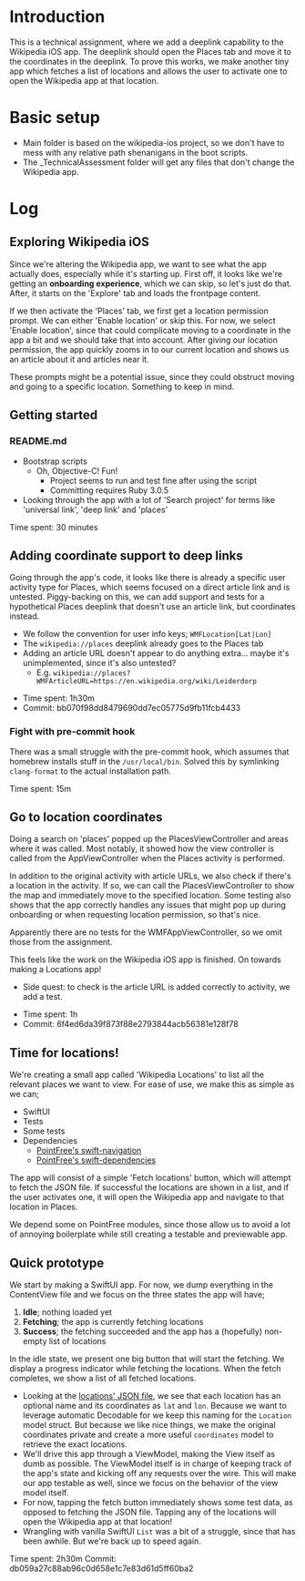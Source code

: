 # Introduction

This is a technical assignment, where we add a deeplink capability to the Wikipedia iOS app. The deeplink should open the Places tab and move it to the coordinates in the deeplink.
To prove this works, we make another tiny app which fetches a list of locations and allows the user to activate one to open the Wikipedia app at that location.

# Basic setup

* Main folder is based on the wikipedia-ios project, so we don't have to mess with any relative path shenanigans in the boot scripts.
* The _TechnicalAssessment folder will get any files that don't change the Wikipedia app.

# Log

## Exploring Wikipedia iOS

Since we're altering the Wikipedia app, we want to see what the app actually does, especially while it's starting up.
First off, it looks like we're getting an **onboarding experience**, which we can skip, so let's just do that.
After, it starts on the 'Explore' tab and loads the frontpage content.

If we then activate the 'Places' tab, we first get a location permission prompt. We can either 'Enable location' or skip this. For now, we select 'Enable location', since that could complicate moving to a coordinate in the app a bit and we should take that into account.
After giving our location permission, the app quickly zooms in to our current location and shows us an article about it and articles near it.

These prompts might be a potential issue, since they could obstruct moving and going to a specific location. Something to keep in mind.
## Getting started

### README.md

* Bootstrap scripts
  - Oh, Objective-C! Fun!
	- Project seems to run and test fine after using the script
	- Committing requires Ruby 3.0.5
* Looking through the app with a lot of 'Search project' for terms like 'universal link', 'deep link' and 'places'

Time spent: 30 minutes

## Adding coordinate support to deep links

Going through the app's code, it looks like there is already a specific user activity type for Places, which seems focused on a direct article link and is untested. 
Piggy-backing on this, we can add support and tests for a hypothetical Places deeplink that doesn't use an article link, but coordinates instead.

* We follow the convention for user info keys; `WMFLocation[Lat|Lon]`
* The `wikipedia://places` deeplink already goes to the Places tab
* Adding an article URL doesn't appear to do anything extra… maybe it's unimplemented, since it's also untested?
  - E.g. `wikipedia://places?WMFArticleURL=https://en.wikipedia.org/wiki/Leiderdorp`

- Time spent: 1h30m
- Commit: bb070f98dd8479690dd7ec05775d9fb11fcb4433

### Fight with pre-commit hook

There was a small struggle with the pre-commit hook, which assumes that homebrew installs stuff in the `/usr/local/bin`. Solved this by symlinking `clang-format` to the actual installation path.

Time spent: 15m

## Go to location coordinates

Doing a search on 'places' popped up the PlacesViewController and areas where it was called. Most notably, it showed how the view controller is called from the AppViewController when the Places activity is performed. 

In addition to the original activity with article URLs, we also check if there's a location in the activity. If so, we can call the PlacesViewController to show the map and immediately move to the specified location.
Some testing also shows that the app correctly handles any issues that might pop up during onboarding or when requesting location permission, so that's nice.

Apparently there are no tests for the WMFAppViewController, so we omit those from the assignment.

This feels like the work on the Wikipedia iOS app is finished. On towards making a Locations app!

* Side quest: to check is the article URL is added correctly to activity, we add a test.

- Time spent: 1h
- Commit: 6f4ed6da39f873f88e2793844acb56381e128f78

## Time for locations!

We're creating a small app called 'Wikipedia Locations' to list all the relevant places we want to view.
For ease of use, we make this as simple as we can;

* SwiftUI
* Tests
* Some tests
* Dependencies
	* [PointFree's swift-navigation](https://github.com/pointfreeco/swift-navigation)
  * [PointFree's swift-dependencies](https://github.com/pointfreeco/swift-dependencies)

The app will consist of a simple 'Fetch locations' button, which will attempt to fetch the JSON file. If successful the locations are shown in a list, and if the user activates one, it will open the Wikipedia app and navigate to that location in Places.

We depend some on PointFree modules, since those allow us to avoid a lot of annoying boilerplate while still creating a testable and previewable app.

## Quick prototype

We start by making a SwiftUI app. For now, we dump everything in the ContentView file and we focus on the three states the app will have;

1. **Idle**; nothing loaded yet
2. **Fetching**; the app is currently fetching locations
3. **Success**; the fetching succeeded and the app has a (hopefully) non-empty list of locations

In the idle state, we present one big button that will start the fetching. We display a progress indicator while fetching the locations. When the fetch completes, we show a list of all fetched locations.

* Looking at the [locations' JSON file](https://raw.githubusercontent.com/abnamrocoesd/assignment-ios/main/locations.json), we see that each location has an optional name and its coordinates as `lat` and `lon`. Because we want to leverage automatic Decodable for we keep this naming for the `Location` model struct. But because we like nice things, we make the original coordinates private and create a more useful `coordinates` model to retrieve the exact locations.
* We'll drive this app through a ViewModel, making the View itself as dumb as possible. The ViewModel itself is in charge of keeping track of the app's state and kicking off any requests over the wire. This will make our app testable as well, since we focus on the behavior of the view model itself.
* For now, tapping the fetch button immediately shows some test data, as opposed to fetching the JSON file. Tapping any of the locations will open the Wikipedia app at that location!
* Wrangling with vanilla SwiftUI `List` was a bit of a struggle, since that has been awhile. But we're back up to speed again.

Time spent: 2h30m
Commit: db059a27c88ab96c0d658e1c7e83d61d5ff60ba2
